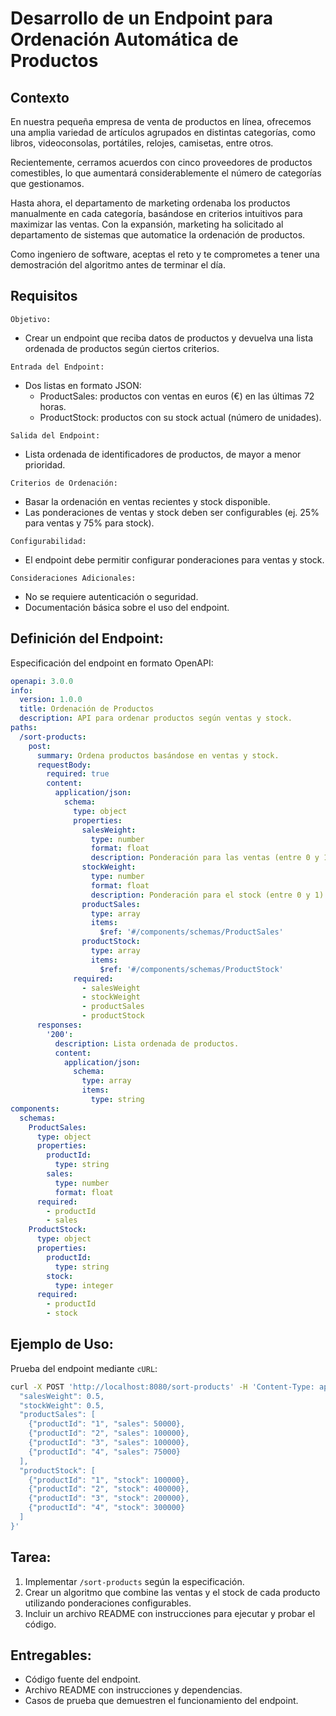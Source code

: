 # Desarrollo de un Endpoint para Ordenación Automática de Productos

## Contexto

En nuestra pequeña empresa de venta de productos en línea,
ofrecemos una amplia variedad de artículos agrupados en distintas
categorías, como libros, videoconsolas, portátiles, relojes,
camisetas, entre otros.

Recientemente, cerramos acuerdos con cinco proveedores de
productos comestibles, lo que aumentará considerablemente el número
de categorías que gestionamos.

Hasta ahora, el departamento de marketing ordenaba los productos
manualmente en cada categoría, basándose en criterios intuitivos
para maximizar las ventas. Con la expansión, marketing ha solicitado
al departamento de sistemas que automatice la ordenación de productos.

Como ingeniero de software, aceptas el reto y te comprometes a
tener una demostración del algoritmo antes de terminar el día.

## Requisitos

`Objetivo:`
   - Crear un endpoint que reciba datos de productos y devuelva una
     lista ordenada de productos según ciertos criterios.

`Entrada del Endpoint:`
   - Dos listas en formato JSON:
       * ProductSales: productos con ventas en euros (€) en las
         últimas 72 horas.
       * ProductStock: productos con su stock actual
         (número de unidades).

`Salida del Endpoint:`
   - Lista ordenada de identificadores de productos, de mayor a menor
     prioridad.

`Criterios de Ordenación:`
   - Basar la ordenación en ventas recientes y stock disponible.
   - Las ponderaciones de ventas y stock deben ser configurables
     (ej. 25% para ventas y 75% para stock).

`Configurabilidad:`
   - El endpoint debe permitir configurar ponderaciones para
     ventas y stock.

`Consideraciones Adicionales:`
   - No se requiere autenticación o seguridad.
   - Documentación básica sobre el uso del endpoint.

## Definición del Endpoint:

Especificación del endpoint en formato OpenAPI:

```yaml
openapi: 3.0.0
info:
  version: 1.0.0
  title: Ordenación de Productos
  description: API para ordenar productos según ventas y stock.
paths:
  /sort-products:
    post:
      summary: Ordena productos basándose en ventas y stock.
      requestBody:
        required: true
        content:
          application/json:
            schema:
              type: object
              properties:
                salesWeight:
                  type: number
                  format: float
                  description: Ponderación para las ventas (entre 0 y 1).
                stockWeight:
                  type: number
                  format: float
                  description: Ponderación para el stock (entre 0 y 1).
                productSales:
                  type: array
                  items:
                    $ref: '#/components/schemas/ProductSales'
                productStock:
                  type: array
                  items:
                    $ref: '#/components/schemas/ProductStock'
              required:
                - salesWeight
                - stockWeight
                - productSales
                - productStock
      responses:
        '200':
          description: Lista ordenada de productos.
          content:
            application/json:
              schema:
                type: array
                items:
                  type: string
components:
  schemas:
    ProductSales:
      type: object
      properties:
        productId:
          type: string
        sales:
          type: number
          format: float
      required:
        - productId
        - sales
    ProductStock:
      type: object
      properties:
        productId:
          type: string
        stock:
          type: integer
      required:
        - productId
        - stock
```	

## Ejemplo de Uso:

Prueba del endpoint mediante `cURL`:

```bash
curl -X POST 'http://localhost:8080/sort-products' -H 'Content-Type: application/json' -d '{
  "salesWeight": 0.5,
  "stockWeight": 0.5,
  "productSales": [
    {"productId": "1", "sales": 50000},
    {"productId": "2", "sales": 100000},
    {"productId": "3", "sales": 100000},
    {"productId": "4", "sales": 75000}
  ],
  "productStock": [
    {"productId": "1", "stock": 100000},
    {"productId": "2", "stock": 400000},
    {"productId": "3", "stock": 200000},
    {"productId": "4", "stock": 300000}
  ]
}'
```

## Tarea:

1. Implementar `/sort-products` según la especificación.
2. Crear un algoritmo que combine las ventas y el stock de cada
   producto utilizando ponderaciones configurables.
3. Incluir un archivo README con instrucciones para ejecutar y
   probar el código.

## Entregables:
- Código fuente del endpoint.
- Archivo README con instrucciones y dependencias.
- Casos de prueba que demuestren el funcionamiento del endpoint.